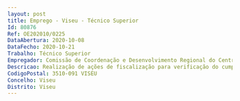 ```yaml
--- 
layout: post
title: Emprego - Viseu - Técnico Superior
Id: 80876
Ref: OE202010/0225
DataAbertura: 2020-10-08
DataFecho: 2020-10-21
Trabalho: Técnico Superior
Empregador: Comissão de Coordenação e Desenvolvimento Regional do Centro
Descricao: Realização de ações de fiscalização para verificação do cumprimento da legislação e regulamentação aplicáveis nas áreas do ambiente e do ordenamento do território.Apreciação de pedidos e emissão de pareceres no âmbito do ordenamento do território em procedimentos de elaboração, alteração e revisão de planos municipais, de AIA e AIncA, operações de gestão de resíduos, localização para pesquisa exploração de massas minerais pedreiras, entre outras. Apreciação de pedidos e emissão de pareceres no âmbito do RJREN (Regime Jurídico da Reserva Ecológica Nacional).
CodigoPostal: 3510-091 VISEU
Concelho: Viseu
Distrito: Viseu
--- 
```

